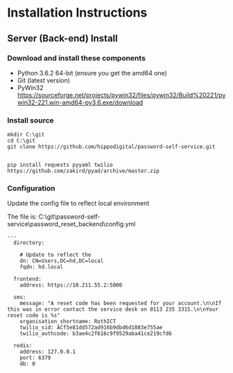 # Installation Instructions

## Server (Back-end) Install

### Download and install these components

* Python 3.6.2 64-bit (ensure you get the amd64 one)
* Git (latest version)
* PyWin32 https://sourceforge.net/projects/pywin32/files/pywin32/Build%20221/pywin32-221.win-amd64-py3.6.exe/download


### Install source

````
mkdir C:\git
cd C:\git
git clone https://github.com/hippodigital/password-self-service.git


pip install requests pyyaml twilio https://github.com/zakird/pyad/archive/master.zip
````

### Configuration

Update the config file to reflect local environment

The file is: C:\git\password-self-service\password_reset_backend\config.yml

````
---
  directory:

    # Update to reflect the
    dn: CN=Users,DC=hd,DC=local
    fqdn: hd.local

  frontend:
    address: https://10.211.55.2:5000

  sms:
    message: "A reset code has been requested for your account.\n\nIf this was in error contact the service desk on 0113 235 3315.\n\nYour reset code is %s"
    organisation_shortname: RothICT
    twilio_sid: ACf5e81dd572ad916b9dbd6d1883e755ae
    twilio_authcode: b3ae4c2f616c9f9529aba41ce219cfd6

  redis:
    address: 127.0.0.1
    port: 6379
    db: 0
````



